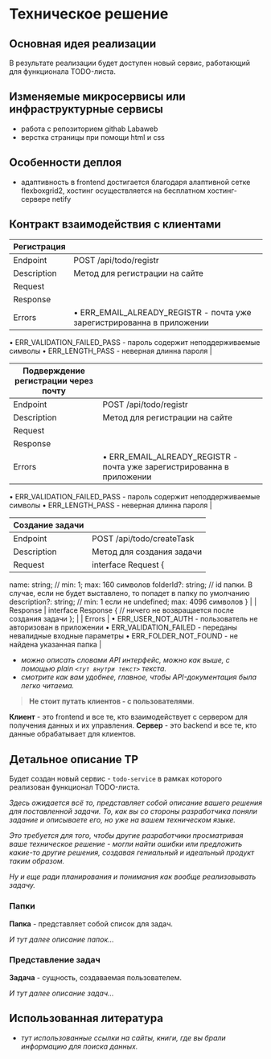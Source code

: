 # Техническое решение

## **Основная идея реализации**

В результате реализации будет доступен новый сервис, работающий для функционала TODO-листа.

## **Изменяемые микросервисы или инфраструктурные сервисы**

- работа с репозиторием githab Labaweb
- верстка страницы при помощи html и css

## **Особенности деплоя**

- адаптивность в frontend достигается благодаря алаптивной сетке flexboxgrid2, хостинг осуществляется на бесплатном хостинг-сервере netify

## **Контракт взаимодействия с клиентами**

| Регистрация |  |
| --- | --- |
| Endpoint | POST /api/todo/registr |
| Description | Метод для регистрации на сайте |
| Request |
| Response |
| Errors | • ERR_EMAIL_ALREADY_REGISTR - почта уже зарегистрированна в приложении
• ERR_VALIDATION_FAILED_PASS - пароль содержит неподдерживаемые символы
• ERR_LENGTH_PASS - неверная длинна пароля |

| Подверждение регистрации через почту |  |
| --- | --- |
| Endpoint | POST /api/todo/registr |
| Description | Метод для регистрации на сайте |
| Request |
| Response |
| Errors | • ERR_EMAIL_ALREADY_REGISTR - почта уже зарегистрированна в приложении
• ERR_VALIDATION_FAILED_PASS - пароль содержит неподдерживаемые символы
• ERR_LENGTH_PASS - неверная длинна пароля |



| Создание задачи |  |
| --- | --- |
| Endpoint | POST /api/todo/createTask |
| Description | Метод для создания задачи |
| Request | interface Request {
  name: string; // min: 1; max: 160 символов
  folderId?: string; // id папки. В случае, если не будет выставлено, то попадет в папку по умолчанию
  description?: string; // min: 1 если не undefined; max: 4096 символов
} |
| Response | interface Response {
  // ничего не возвращается после создания задачи
}; |
| Errors | • ERR_USER_NOT_AUTH - пользователь не авторизован в приложении
• ERR_VALIDATION_FAILED - переданы невалидные входные параметры
• ERR_FOLDER_NOT_FOUND - не найдена указанная папка |
- *можно описать словами API интерфейс, можно как выше, с помощью plain ```<тут внутри текст>``` текста.*
- *смотрите как вам удобнее, главное, чтобы API-документация была легко читаема.*

> **Не стоит путать клиентов - с пользователями**.

**Клиент** - это frontend и все те, кто взаимодействует с сервером для получения данных и их управления.
**Сервер** - это backend и все те, кто данные обрабатывает для клиентов.
> 

## **Детальное описание ТР**

Будет создан новый сервис - `todo-service` в рамках которого реализован функционал TODO-листа.

*Здесь ожидается всё то, представляет собой описание вашего решения для поставленной задачи. То, как вы со стороны разработчика поняли задание и описываете его, но уже на вашем техническом языке.*

*Это требуется для того, чтобы другие разработчики просматривая ваше техническое решение - могли найти ошибки или предложить какие-то другие решения, создавая гениальный и идеальный продукт таким образом.*

*Ну и еще ради планирования и понимания как вообще реализовывать задачу.*

### Папки

**Папка** - представляет собой список для задач.

*И тут далее описание папок…*

### Представление задач

**Задача** - сущность, создаваемая пользователем.

*И тут далее описание задач…*

## **Использованная литература**

- *тут использованные ссылки на сайты, книги, где вы брали информацию для поиска данных.*